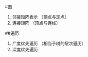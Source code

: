 #图   
1. 邻接矩阵表示  （顶点与定点）   
2. 连接矩阵 （顶点与连线）     


##遍历       
1. 广度优先遍历 （相当于树的层次遍历）     
2. 深度优先遍历
